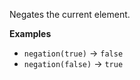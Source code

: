 Negates the current element.

**Examples**
- `negation(true)` &#8594; `false`
- `negation(false)` &#8594; `true`